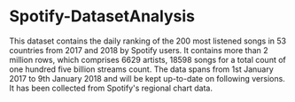 # Spotify-DatasetAnalysis
This dataset contains the daily ranking of the 200 most listened songs in 53 countries from 2017 and 2018 by Spotify users. It contains more than 2 million rows, which comprises 6629 artists, 18598 songs for a total count of one hundred five billion streams count.  The data spans from 1st January 2017 to 9th January 2018 and will be kept up-to-date on following versions. It has been collected from Spotify's regional chart data.
